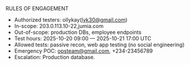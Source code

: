 RULES OF ENGAGEMENT
- Authorized testers: ollykay(lyk30@gmail.com)
- In-scope: 203.0.113.10-22,jumia.com
- Out-of-scope: production DBs, employee endpoints
- Test hours: 2025-10-20 09:00 — 2025-10-21 17:00 UTC
- Allowed tests: passive recon, web app testing (no social engineering)
- Emergency POC: opsteam@gmail.com, +234-23456789
- Escalation: Production database.
